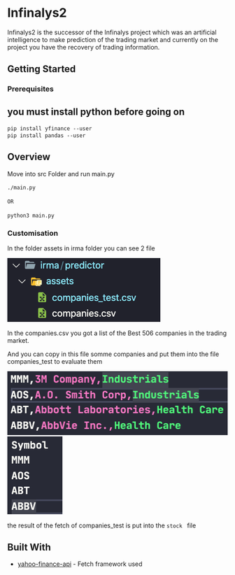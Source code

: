 # Infinalys2

Infinalys2 is the successor of the Infinalys project which was an artificial intelligence to make prediction of the trading market and currently on the project you have the recovery of trading information.

## Getting Started

### Prerequisites

## you must install python before going on
```
pip install yfinance --user
pip install pandas --user
```

## Overview

Move into src Folder and run main.py
```
./main.py 

OR

python3 main.py
```
### Customisation

In the folder assets in irma folder you can see 2 file 

![](image/companie.png)

In the companies.csv you got a list of the Best 506 companies in the trading market.

And you can copy in this file somme companies and put them into the file companies_test to evaluate them

![](image/List_of_companies.png)
![](image/companies_test.png)

the result of the fetch of companies_test is put into the ```stock ``` file 

## Built With

* [yahoo-finance-api](https://github.com/topics/yahoo-finance-api) - Fetch framework used
